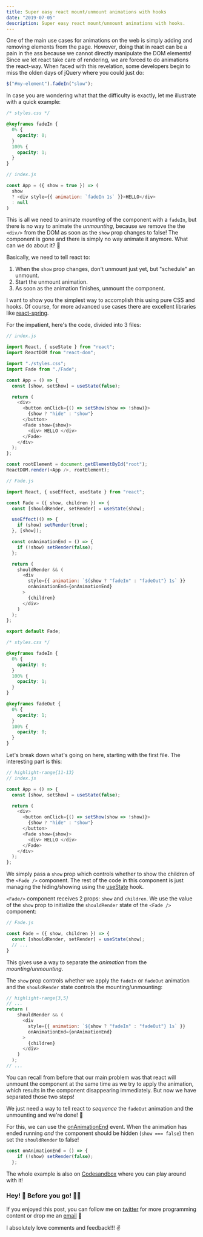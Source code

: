 ```yaml
---
title: Super easy react mount/unmount animations with hooks
date: "2019-07-05"
description: Super easy react mount/unmount animations with hooks.
---
```


One of the main use cases for animations on the web is simply adding and removing elements from the page. However, doing that in react can be a pain in the ass because we cannot directly manipulate the DOM elements! Since we let react take care of rendering, we are forced to do animations the react-way. When faced with this revelation, some developers begin to miss the olden days of jQuery where you could just do: 

```js
$("#my-element").fadeIn("slow");
```

In case you are wondering what that the difficulty is exactly, let me illustrate with a quick example: 

```css
/* styles.css */

@keyframes fadeIn {
  0% {
    opacity: 0;
  }
  100% {
    opacity: 1;
  }
}
```

```js
// index.js

const App = ({ show = true }) => (
  show 
  ? <div style={{ animation: `fadeIn 1s` }}>HELLO</div> 
  : null
)
```

This is all we need to animate *mounting* of the component with a `fadeIn`, but there is no way to animate the *unmounting*, because we remove the the `<div/>` from the DOM as soon as the `show` prop changes to false! The component is gone and there is simply no way animate it anymore. What can we do about it? 🤔 

Basically, we need to tell react to: 

1. When the `show` prop changes, don't unmount just yet, but "schedule" an unmount.
2. Start the unmount animation.
3. As soon as the animation finishes, unmount the component.

I want to show you the simplest way to accomplish this using pure CSS and hooks. Of course, for more advanced use cases there are excellent libraries like [react-spring](https://www.react-spring.io/).

For the impatient, here's the code, divided into 3 files: 

```javascript
// index.js

import React, { useState } from "react";
import ReactDOM from "react-dom";

import "./styles.css";
import Fade from "./Fade";

const App = () => {
  const [show, setShow] = useState(false);

  return (
    <div>
      <button onClick={() => setShow(show => !show)}>
        {show ? "hide" : "show"}
      </button>
      <Fade show={show}>
        <div> HELLO </div>
      </Fade>
    </div>
  );
};

const rootElement = document.getElementById("root");
ReactDOM.render(<App />, rootElement);
```

```js
// Fade.js

import React, { useEffect, useState } from "react";

const Fade = ({ show, children }) => {
  const [shouldRender, setRender] = useState(show);

  useEffect(() => {
    if (show) setRender(true);
  }, [show]);

  const onAnimationEnd = () => {
    if (!show) setRender(false);
  };

  return (
    shouldRender && (
      <div
        style={{ animation: `${show ? "fadeIn" : "fadeOut"} 1s` }}
        onAnimationEnd={onAnimationEnd}
      >
        {children}
      </div>
    )
  );
};

export default Fade;
```

```css
/* styles.css */

@keyframes fadeIn {
  0% {
    opacity: 0;
  }
  100% {
    opacity: 1;
  }
}

@keyframes fadeOut {
  0% {
    opacity: 1;
  }
  100% {
    opacity: 0;
  }
}
```

Let's break down what's going on here, starting with the first file. The interesting part is this: 

```javascript
// highlight-range{11-13}
// index.js

const App = () => {
  const [show, setShow] = useState(false);

  return (
    <div>
      <button onClick={() => setShow(show => !show)}>
        {show ? "hide" : "show"}
      </button>
      <Fade show={show}>
        <div> HELLO </div>
      </Fade>
    </div>
  );
};
```

We simply pass a `show` prop which controls whether to show the children of the `<Fade />` component. The rest of the code in this component is just managing the hiding/showing using the [useState](https://reactjs.org/docs/hooks-state.html) hook.

`<Fade/>` component receives 2 props: `show` and `children`. We use the value of the `show` prop to initialize the `shouldRender` state of the `<Fade />` component: 

```js
// Fade.js

const Fade = ({ show, children }) => {
  const [shouldRender, setRender] = useState(show);
  // ...
}
```

This gives use a way to separate the *animation* from the *mounting/unmounting*. 

The `show` prop controls whether we apply the `fadeIn` or `fadeOut` animation and the `shouldRender` state controls the mounting/unmounting:

```js 
// highlight-range{3,5}
// ...
return (
    shouldRender && (
      <div
        style={{ animation: `${show ? "fadeIn" : "fadeOut"} 1s` }}
        onAnimationEnd={onAnimationEnd}
      >
        {children}
      </div>
    )
  );
// ...
```

You can recall from before that our main problem was that react will unmount the component at the same time as we try to apply the animation, which results in the component disappearing immediately. But now we have separated those two steps!

We just need a way to tell react to *sequence* the `fadeOut` animation and the unmounting and we're done! 💪

For this, we can use the [onAnimationEnd](https://reactjs.org/docs/events.html#animation-events) event. When the animation has ended running *and* the component should be hidden (`show === false`) then set the `shouldRender` to false!

```js
const onAnimationEnd = () => {
    if (!show) setRender(false);
  };
```

The whole example is also on [Codesandbox](https://codesandbox.io/s/react-easy-animation-b658i) where you can play around with it! 

### Hey! 👋 Before you go! 🏃‍♂️
If you enjoyed this post, you can follow me on [twitter](https://twitter.com/C_Z_A_P_L_A) for more programming content or drop me an [email](mailto:mmczaplinski@gmail.com) 🙂

I absolutely love comments and feedback!!! ✌️